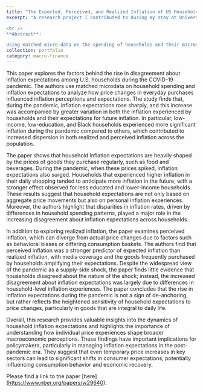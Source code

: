 ```yaml
---
title: "The Expected, Perceived, and Realized Inflation of US Households Before and During the COVID19 Pandemic"
excerpt: "A research project I contributed to during my stay at University of Chicago - Booth School of Business. I was responsible for data preparation and empirical analysis. <br />

<br />
**Abstract**: 

Using matched micro-data on the spending of households and their macroeconomic expectations, we study the link between the realized inflation of households in their daily shopping and their perceived and expected levels of inflation both before and during the pandemic. As the pandemic spread across the USA, disagreement among US households about inflation expectations surged along with the average perceived and expected level of inflation. Simultaneously, realized inflation at the household level became more dispersed. During the pandemic, low income, low education, and Black households experienced a larger increase in realized inflation than other households. Dispersion in realized and perceived inflation explains a large share of the rise in dispersion in inflation expectations. Finally, households jointly revised their inflation and unemployment expectations during the pandemic, consistent with a supply-side view of the pandemic."
collection: portfolio
category: macro-finance
---
```


This paper explores the factors behind the rise in disagreement about inflation expectations among U.S. households during the COVID-19 pandemic. The authors use matched microdata on household spending and inflation expectations to analyze how price changes in everyday purchases influenced inflation perceptions and expectations. The study finds that, during the pandemic, inflation expectations rose sharply, and this increase was accompanied by greater variation in both the inflation experienced by households and their expectations for future inflation. In particular, low-income, low-education, and Black households experienced more significant inflation during the pandemic compared to others, which contributed to increased dispersion in both realized and perceived inflation across the population.

The paper shows that household inflation expectations are heavily shaped by the prices of goods they purchase regularly, such as food and beverages. During the pandemic, when these prices spiked, inflation expectations also surged. Households that experienced higher inflation in their daily shopping tended to anticipate more inflation in the future, with a stronger effect observed for less educated and lower-income households. These results suggest that household expectations are not only based on aggregate price movements but also on personal inflation experiences. Moreover, the authors highlight that disparities in inflation rates, driven by differences in household spending patterns, played a major role in the increasing disagreement about inflation expectations across households.

In addition to exploring realized inflation, the paper examines perceived inflation, which can diverge from actual price changes due to factors such as behavioral biases or differing consumption baskets. The authors find that perceived inflation was a stronger predictor of expected inflation than realized inflation, with media coverage and the goods frequently purchased by households amplifying their expectations. Despite the widespread view of the pandemic as a supply-side shock, the paper finds little evidence that households disagreed about the nature of the shock; instead, the increased disagreement about inflation expectations was largely due to differences in household-level inflation experiences. The paper concludes that the rise in inflation expectations during the pandemic is not a sign of de-anchoring, but rather reflects the heightened sensitivity of household expectations to price changes, particularly in goods that are integral to daily life.

Overall, this research provides valuable insights into the dynamics of household inflation expectations and highlights the importance of understanding how individual price experiences shape broader macroeconomic perceptions. These findings have important implications for policymakers, particularly in managing inflation expectations in the post-pandemic era. They suggest that even temporary price increases in key sectors can lead to significant shifts in consumer expectations, potentially influencing consumption behavior and economic recovery.

Please find a link to the paper [here] (https://www.nber.org/papers/w29640).